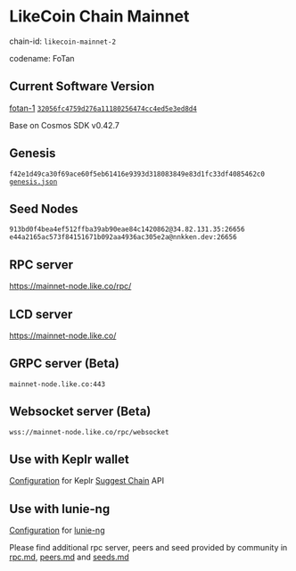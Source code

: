# LikeCoin Chain Mainnet

chain-id: `likecoin-mainnet-2`

codename: FoTan

## Current Software Version

[fotan-1](https://github.com/likecoin/likecoin-chain/releases/tag/fotan-1) [`32056fc4759d276a11180256474cc4ed5e3ed8d4`](https://github.com/likecoin/likecoin-chain/commit/32056fc4759d276a11180256474cc4ed5e3ed8d4)

Base on Cosmos SDK v0.42.7

## Genesis

`f42e1d49ca30f69ace60f5eb61416e9393d318083849e83d1fc33df4085462c0`
[`genesis.json`](./genesis.json)

## Seed Nodes

`913bd0f4bea4ef512ffba39ab90eae84c1420862@34.82.131.35:26656`
`e44a2165ac573f84151671b092aa4936ac305e2a@nnkken.dev:26656`

## RPC server

https://mainnet-node.like.co/rpc/

## LCD server

https://mainnet-node.like.co/

## GRPC server (Beta)

`mainnet-node.like.co:443`

## Websocket server (Beta)

`wss://mainnet-node.like.co/rpc/websocket`

## Use with Keplr wallet

[Configuration](keplr.json) for Keplr [Suggest Chain](https://docs.keplr.app/api/suggest-chain.html) API

## Use with lunie-ng

[Configuration](network.json) for [lunie-ng](https://github.com/likecoin/lunie-ng)

Please find additional rpc server, peers and seed provided by community in [rpc.md](rpc.md), [peers.md](peers.md) and [seeds.md](seeds.md)
